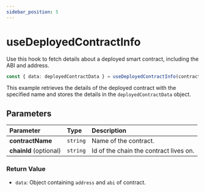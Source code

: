 ```yaml
---
sidebar_position: 5
---
```


# useDeployedContractInfo

Use this hook to fetch details about a deployed smart contract, including the ABI and address.

```ts
const { data: deployedContractData } = useDeployedContractInfo(contractName);
```

This example retrieves the details of the deployed contract with the specified name and stores the details in the `deployedContractData` object.

## Parameters

| Parameter              | Type     | Description                            |
| :--------------------- | :------- | :------------------------------------- |
| **contractName**       | `string` | Name of the contract.                  |
| **chainId** (optional) | `string` | Id of the chain the contract lives on. |

### Return Value

- `data`: Object containing `address` and `abi` of contract.
